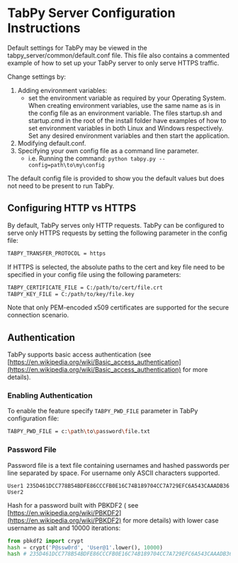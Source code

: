 # TabPy Server Configuration Instructions

Default settings for TabPy may be viewed in the
tabpy_server/common/default.conf file. This file also contains a
commented example of how to set up your TabPy server to only
serve HTTPS traffic.

Change settings by:

1. Adding environment variables:
   - set the environment variable as required by your Operating System. When
     creating environment variables, use the same name as is in the config file
     as an environment variable. The files startup.sh and startup.cmd in the root
     of the install folder have examples of how to set environment variables in
     both Linux and Windows respectively. Set any desired environment variables
     and then start the application.
2. Modifying default.conf.
3. Specifying your own config file as a command line parameter.
   - i.e. Running the command:
     ```python tabpy.py --config=path\to\my\config```

The default config file is provided to show you the default values but does not
need to be present to run TabPy.

## Configuring HTTP vs HTTPS

By default, TabPy serves only HTTP requests. TabPy can be configured to serve
only HTTPS requests by setting the following parameter in the config file:

```sh
TABPY_TRANSFER_PROTOCOL = https
```

If HTTPS is selected, the absolute paths to the cert and key file need to be
specified in your config file using the following parameters:

```sh
TABPY_CERTIFICATE_FILE = C:/path/to/cert/file.crt
TABPY_KEY_FILE = C:/path/to/key/file.key
```

Note that only PEM-encoded x509 certificates are supported for the secure
connection scenario.

## Authentication

TabPy supports basic access authentication (see 
[https://en.wikipedia.org/wiki/Basic_access_authentication](https://en.wikipedia.org/wiki/Basic_access_authentication)
for more details). 

### Enabling Authentication

To enable the feature specify `TABPY_PWD_FILE` parameter in TabPy
configuration file:

```sh
TABPY_PWD_FILE = c:\path\to\password\file.txt
```

### Password File

Password file is a text file containing usernames and hashed passwords
per line separated by space. For username only ASCII characters
supported.


```
User1 235D461DCC778B54BDFE86CCCFB0E16C74B189704CC7A729EFC6A543CAAADB36
User2 

```

Hash for a password built with PBKDF2 (
see [https://en.wikipedia.org/wiki/PBKDF2](https://en.wikipedia.org/wiki/PBKDF2)
for more details) with lower case username as salt and 10000 iterations:

```python
from pbkdf2 import crypt
hash = crypt('P@ssw0rd', 'User@1'.lower(), 10000)
hash # 235D461DCC778B54BDFE86CCCFB0E16C74B189704CC7A729EFC6A543CAAADB36 
```